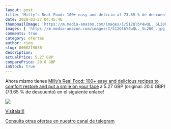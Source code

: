 ```yaml
---
layout: post
title: 'Milly’s Real Food: 100+ easy and delicio al 73.65 % de descuento'
date: 2020-03-27 04:45:46
thumbnailImage: 'https://m.media-amazon.com/images/I/512QlbY4wQL._SL200_.jpg'
images: [ 'https://m.media-amazon.com/images/I/512QlbY4wQL._SL200_.jpg' ]
comments: true
category: ofertas
author: ring
slug: 0008215030
description:
actualPrice: 5.27 GBP
comparePrice: 20.0 GBP
inStock: true
---
```


Ahora mismo tienes [Milly’s Real Food: 100+ easy and delicious recipes to comfort  restore and put a smile on your face](https://www.amazon.com/dp/0008215030/?tag=redken08-20) a 5.27 GBP (original: 20.0 GBP) (73.65 %  de descuento) en el siguiente enlace!

[![](https://m.media-amazon.com/images/I/512QlbY4wQL._SL200_.jpg)](https://www.amazon.com/dp/0008215030/?tag=redken08-20)

[Visítala!!!](https://www.amazon.com/dp/0008215030/?tag=redken08-20)

[Consulta otras ofertas en nuestro canal de telegram](https://t.me/s/ofertas25)
